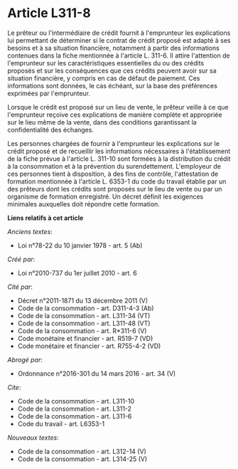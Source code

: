 # Article L311-8

Le prêteur ou l'intermédiaire de crédit fournit à l'emprunteur les explications lui permettant de déterminer si le contrat de
crédit proposé est adapté à ses besoins et à sa situation financière, notamment à partir des informations contenues dans la
fiche mentionnée à l'article L. 311-6. Il attire l'attention de l'emprunteur sur les caractéristiques essentielles du ou des
crédits proposés et sur les conséquences que ces crédits peuvent avoir sur sa situation financière, y compris en cas de
défaut de paiement. Ces informations sont données, le cas échéant, sur la base des préférences exprimées par l'emprunteur. 

Lorsque le crédit est proposé sur un lieu de vente, le prêteur veille à ce que l'emprunteur reçoive ces explications de
manière complète et appropriée sur le lieu même de la vente, dans des conditions garantissant la confidentialité des
échanges. 

Les personnes chargées de fournir à l'emprunteur les explications sur le crédit proposé et de recueillir les informations
nécessaires à l'établissement de la fiche prévue à l'article L. 311-10 sont formées à la distribution du crédit à la
consommation et à la prévention du surendettement. L'employeur de ces personnes tient à disposition, à des fins de contrôle,
l'attestation de formation mentionnée à l'article L. 6353-1 du code du travail établie par un des prêteurs dont les crédits
sont proposés sur le lieu de vente ou par un organisme de formation enregistré. Un décret définit les exigences minimales
auxquelles doit répondre cette formation.

**Liens relatifs à cet article**

_Anciens textes_:

  - Loi n°78-22 du 10 janvier 1978 - art. 5 (Ab)

_Créé par_:

  - Loi n°2010-737 du 1er juillet 2010 - art. 6

_Cité par_:

  - Décret n°2011-1871 du 13 décembre 2011 (V)
  - Code de la consommation - art. D311-4-3 (Ab)
  - Code de la consommation - art. L311-34 (VT)
  - Code de la consommation - art. L311-48 (VT)
  - Code de la consommation - art. R*311-6 (V)
  - Code monétaire et financier - art. R519-7 (VD)
  - Code monétaire et financier - art. R755-4-2 (VD)

_Abrogé par_:

  - Ordonnance n°2016-301 du 14 mars 2016 - art. 34 (V)

_Cite_:

  - Code de la consommation - art. L311-10
  - Code de la consommation - art. L311-2
  - Code de la consommation - art. L311-6
  - Code du travail - art. L6353-1

_Nouveaux textes_:

  - Code de la consommation - art. L312-14 (V)
  - Code de la consommation - art. L314-25 (V)
